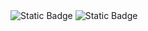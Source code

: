 <img alt="Static Badge" src="https://img.shields.io/badge/.NET-blue">
<img alt="Static Badge" src="https://img.shields.io/badge/JS-yellow">
